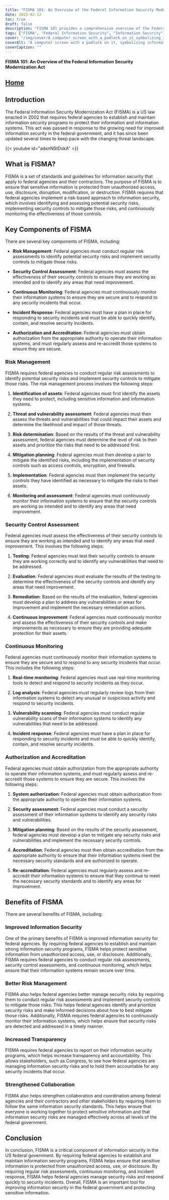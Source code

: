 ```yaml
---
title: "FISMA 101: An Overview of the Federal Information Security Modernization Act"
date: 2023-02-12
toc: true
draft: false
description: "FISMA 101 provides a comprehensive overview of the Federal Information Security Modernization Act, including its key components, benefits, and requirements for federal agencies."
tags: ["FISMA", "Federal Information Security", "Information Security", "Risk Management", "Security Control Assessment", "Continuous Monitoring", "Incident Response", "Authorization and Accreditation", "Improved Information Security", "Better Risk Management", "Increased Transparency", "Strengthened Collaboration", "US law", "Federal agencies", "Information security programs", "Security controls", "Risk assessments", "Continuous monitoring", "Security incidents", "Transparency and accountability", "Federal Information Security Modernization Act overview", "Benefits of FISMA in federal agencies", "Risk management in federal information security", "Continuous monitoring in FISMA", "Incident response in federal agencies", "Authorization and accreditation process", "Improved information security in federal government", "Collaboration in federal information security", "Transparency in FISMA compliance", "Information security standards for federal agencies"]
cover: "/img/cover/A_computer_screen_with_a_padlock_on_it_symbolizing_information.png"
coverAlt: "A computer screen with a padlock on it, symbolizing information security and protection, with a background of binary code"
coverCaption: ""
---
```


**FISMA 101: An Overview of the Federal Information Security Modernization Act**

## [Home](/cyber-security-career-playbook-start/)

## Introduction

The Federal Information Security Modernization Act (FISMA) is a US law enacted in 2002 that requires federal agencies to establish and maintain information security programs to protect their information and information systems. This act was passed in response to the growing need for improved information security in the federal government, and it has since been updated several times to keep pace with the changing threat landscape.

{{< youtube id="adxnNStDskA" >}}

## What is FISMA?

FISMA is a set of standards and guidelines for information security that apply to federal agencies and their contractors. The purpose of FISMA is to ensure that sensitive information is protected from unauthorized access, use, disclosure, disruption, modification, or destruction. FISMA requires that federal agencies implement a risk-based approach to information security, which involves identifying and assessing potential security risks, implementing security controls to mitigate those risks, and continuously monitoring the effectiveness of those controls.

## Key Components of FISMA

There are several key components of FISMA, including:

- **Risk Management**: Federal agencies must conduct regular risk assessments to identify potential security risks and implement security controls to mitigate those risks.

- **Security Control Assessment**: Federal agencies must assess the effectiveness of their security controls to ensure they are working as intended and to identify any areas that need improvement.

- **Continuous Monitoring**: Federal agencies must continuously monitor their information systems to ensure they are secure and to respond to any security incidents that occur.

- **Incident Response**: Federal agencies must have a plan in place for responding to security incidents and must be able to quickly identify, contain, and resolve security incidents.

- **Authorization and Accreditation**: Federal agencies must obtain authorization from the appropriate authority to operate their information systems, and must regularly assess and re-accredit those systems to ensure they are secure.

### Risk Management

FISMA requires federal agencies to conduct regular risk assessments to identify potential security risks and implement security controls to mitigate those risks. The risk management process involves the following steps:

1. **Identification of assets**: Federal agencies must first identify the assets they need to protect, including sensitive information and information systems.

2. **Threat and vulnerability assessment**: Federal agencies must then assess the threats and vulnerabilities that could impact their assets and determine the likelihood and impact of those threats.

3. **Risk determination**: Based on the results of the threat and vulnerability assessment, federal agencies must determine the level of risk to their assets and prioritize the risks that need to be addressed first.

4. **Mitigation planning**: Federal agencies must then develop a plan to mitigate the identified risks, including the implementation of security controls such as access controls, encryption, and firewalls.

5. **Implementation**: Federal agencies must then implement the security controls they have identified as necessary to mitigate the risks to their assets.

6. **Monitoring and assessment**: Federal agencies must continuously monitor their information systems to ensure that the security controls are working as intended and to identify any areas that need improvement.

### Security Control Assessment

Federal agencies must assess the effectiveness of their security controls to ensure they are working as intended and to identify any areas that need improvement. This involves the following steps:

1. **Testing**: Federal agencies must test their security controls to ensure they are working correctly and to identify any vulnerabilities that need to be addressed.

2. **Evaluation**: Federal agencies must evaluate the results of the testing to determine the effectiveness of the security controls and identify any areas that need improvement.

3. **Remediation**: Based on the results of the evaluation, federal agencies must develop a plan to address any vulnerabilities or areas for improvement and implement the necessary remediation actions.

4. **Continuous improvement**: Federal agencies must continuously monitor and assess the effectiveness of their security controls and make improvements as necessary to ensure they are providing adequate protection for their assets.

### Continuous Monitoring

Federal agencies must continuously monitor their information systems to ensure they are secure and to respond to any security incidents that occur. This includes the following steps:

1. **Real-time monitoring**: Federal agencies must use real-time monitoring tools to detect and respond to security incidents as they occur.

2. **Log analysis**: Federal agencies must regularly review logs from their information systems to detect any unusual or suspicious activity and respond to security incidents.

3. **Vulnerability scanning**: Federal agencies must conduct regular vulnerability scans of their information systems to identify any vulnerabilities that need to be addressed.

4. **Incident response**: Federal agencies must have a plan in place for responding to security incidents and must be able to quickly identify, contain, and resolve security incidents.

### Authorization and Accreditation

Federal agencies must obtain authorization from the appropriate authority to operate their information systems, and must regularly assess and re-accredit those systems to ensure they are secure. This involves the following steps:

1. **System authorization**: Federal agencies must obtain authorization from the appropriate authority to operate their information systems.

2. **Security assessment**: Federal agencies must conduct a security assessment of their information systems to identify any security risks and vulnerabilities.

3. **Mitigation planning**: Based on the results of the security assessment, federal agencies must develop a plan to mitigate any security risks and vulnerabilities and implement the necessary security controls.

4. **Accreditation**: Federal agencies must then obtain accreditation from the appropriate authority to ensure that their information systems meet the necessary security standards and are authorized to operate.

5. **Re-accreditation**: Federal agencies must regularly assess and re-accredit their information systems to ensure that they continue to meet the necessary security standards and to identify any areas for improvement.

## Benefits of FISMA

There are several benefits of FISMA, including:

### Improved Information Security

One of the primary benefits of FISMA is improved information security for federal agencies. By requiring federal agencies to establish and maintain strong information security programs, FISMA helps protect sensitive information from unauthorized access, use, or disclosure. Additionally, FISMA requires federal agencies to conduct regular risk assessments, security control assessments, and continuous monitoring, which helps ensure that their information systems remain secure over time.

### Better Risk Management

FISMA also helps federal agencies better manage security risks by requiring them to conduct regular risk assessments and implement security controls to mitigate those risks. This helps federal agencies identify and prioritize security risks and make informed decisions about how to best mitigate those risks. Additionally, FISMA requires federal agencies to continuously monitor their information systems, which helps ensure that security risks are detected and addressed in a timely manner.

### Increased Transparency

FISMA requires federal agencies to report on their information security programs, which helps increase transparency and accountability. This allows stakeholders, such as Congress, to see how federal agencies are managing information security risks and to hold them accountable for any security incidents that occur.

### Strengthened Collaboration

FISMA also helps strengthen collaboration and coordination among federal agencies and their contractors and other stakeholders by requiring them to follow the same information security standards. This helps ensure that everyone is working together to protect sensitive information and that information security risks are managed effectively across all levels of the federal government.


## Conclusion

In conclusion, FISMA is a critical component of information security in the US federal government. By requiring federal agencies to establish and maintain information security programs, FISMA helps ensure that sensitive information is protected from unauthorized access, use, or disclosure. By requiring regular risk assessments, continuous monitoring, and incident response, FISMA helps federal agencies manage security risks and respond quickly to security incidents. Overall, FISMA is an important tool for improving information security in the federal government and protecting sensitive information.
